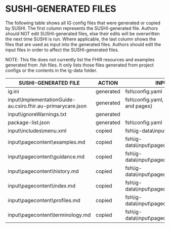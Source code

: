 # SUSHI-GENERATED FILES #

The following table shows all IG config files that were generated or copied by SUSHI.  The first column
represents the SUSHI-generated file. Authors should NOT edit SUSHI-generated files, else their edits will
be overwritten the next time SUSHI is run. Where applicable, the last column shows the files that are used
as input into the generated files. Authors should edit the input files in order to affect the SUSHI-generated
files.

NOTE: This file does not currently list the FHIR resources and examples generated from .fsh files. It only
lists those files generated from project configs or the contents in the ig-data folder.

| SUSHI-GENERATED FILE                                        | ACTION    | INPUT FILE(S)                                    |
| ----------------------------------------------------------- | --------- | ------------------------------------------------ |
| ig.ini                                                      | generated | fsh\config.yaml                                  |
| input\ImplementationGuide-au.csiro.fhir.au-primarycare.json | generated | fsh\config.yaml, {all input resources and pages} |
| input\ignoreWarnings.txt                                    | generated |                                                  |
| package-list.json                                           | generated | fsh\config.yaml                                  |
| input\includes\menu.xml                                     | copied    | fsh\ig-data\input\includes\menu.xml              |
| input\pagecontent\examples.md                               | copied    | fsh\ig-data\input\pagecontent\examples.md        |
| input\pagecontent\guidance.md                               | copied    | fsh\ig-data\input\pagecontent\guidance.md        |
| input\pagecontent\history.md                                | copied    | fsh\ig-data\input\pagecontent\history.md         |
| input\pagecontent\index.md                                  | copied    | fsh\ig-data\input\pagecontent\index.md           |
| input\pagecontent\profiles.md                               | copied    | fsh\ig-data\input\pagecontent\profiles.md        |
| input\pagecontent\terminology.md                            | copied    | fsh\ig-data\input\pagecontent\terminology.md     |